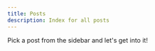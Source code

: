 ```yaml
---
title: Posts
description: Index for all posts
---
```


Pick a post from the sidebar and let's get into it!
